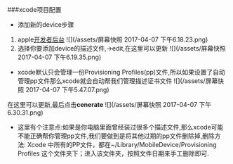###xcode项目配置
* 添加新的device步骤
 1. apple[开发者后台](https://developer.apple.com/account/ios/certificate/
)
![](/assets/屏幕快照 2017-04-07 下午6.18.23.png)
  2.  选择你要添加device的描述文件,->edit,在这里可以更新
![](/assets/屏幕快照 2017-04-07 下午6.19.35.png)
* xcode默认只会管理一份Provisioning Profiles(pp)文件,所以如果设置了自动管理pp文件那么xcode就会自动帮我们管理描述证书文件
![](/assets/屏幕快照 2017-04-07 下午5.47.07.png)

在这里可以更新,最后点击**cenerate**
![](/assets/屏幕快照 2017-04-07 下午6.30.31.png)

* 这里有个注意点:如果是你电脑里面曾经装过很多个描述文件,那么xcode可能不能正确帮你管理pp文件,我们要做到是将其他过期的pp文件删除掉,删除方法:
Xcode 中所有的PP文件，都在~/Library/MobileDevice/Provisioning Profiles  这个文件夹下；进入该文件夹，按照文件日期来手工删除即可.